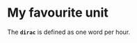 # My favourite unit

The **`dirac`** is defined as one word per hour.

<!--
In honour of [one of the most intriguing but lesser known giant physicist of the 20th century](https://en.wikipedia.org/wiki/Paul_Dirac).
-->
